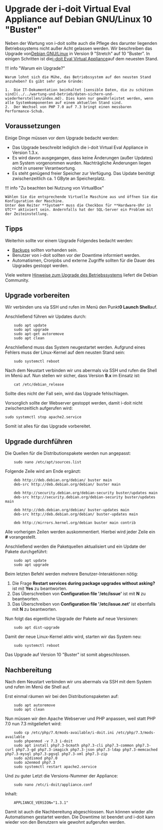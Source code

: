 # Upgrade der i-doit Virtual Eval Appliance auf Debian GNU/Linux 10 "Buster"

Neben der Wartung von i-doit sollte auch die Pflege des darunter liegenden Betriebssystems nicht außer Acht gelassen werden. Wir beschreiben das Upgrade von[Debian GNU/Linux](../manuelle-installation/debian.md) in Version 9 "Stretch" auf 10 "Buster". In einigen Schritten ist die[i-doit Eval Virtual Appliance](index.md)auf dem neuesten Stand.

!!! info "Warum ein Upgrade?"

    Warum lohnt sich die Mühe, das Betriebssystem auf den neusten Stand anzuheben? Es gibt sehr gute Gründe:

    1.  Die IT-Dokumentation beinhaltet [sensible Daten, die zu schützen sind](../../wartung-und-betrieb/daten-sichern-und-wiederherstellen/index.md). Dies kann nur gewährleistet werden, wenn alle Systemkomponenten auf einem aktuellen Stand sind.
    2.  Der Wechsel von PHP 7.0 auf 7.3 bringt einen messbaren Performance-Schub.

Voraussetzungen
---------------

Einige Dinge müssen vor dem Upgrade bedacht werden:

*   Das Upgrade beschreibt lediglich die i-doit Virtual Eval Appliance in Version 1.3.x.
*   Es wird davon ausgegangen, dass keine Änderungen (außer Updates) am System vorgenommen wurden. Nachträgliche Änderungen liegen nicht in unserer Verantwortung.
*   Es steht genügend freier Speicher zur Verfügung. Das Update benötigt zwischenzeitlich ca. 1 GByte an Speicherplatz.

!!! info "Zu beachten bei Nutzung von VirtualBox"

    Wählen Sie die entsprechende Virtuelle Maschine aus und öffnen Sie die Konfiguration der Maschine.
    Unter dem Reiter **System** muss die Checkbox für **Hardware-Uhr in UTC** aktiviert sein. Andernfalls hat der SQL-Server ein Problem mit der Zeiteinstellung.

Tipps
-----

Weiterhin sollte vor einem Upgrade Folgendes bedacht werden:

*   [Backups](../../wartung-und-betrieb/daten-sichern-und-wiederherstellen/index.md) sollten vorhanden sein.
*   Benutzer von i-doit sollten vor der Downtime informiert werden.
*   Automatismen, Cronjobs und externe Zugriffe sollten für die Dauer des Upgrades gestoppt werden.

Viele weitere [Hinweise zum Upgrade des Betriebssystems](https://www.debian.org/releases/buster/amd64/release-notes/index.en.html) liefert die Debian Community.

Upgrade vorbereiten
-------------------

Wir verbinden uns via SSH und rufen im Menü den Punkt**0 Launch Shell**auf.

Anschließend führen wir Updates durch:

```shell
    sudo apt update
    sudo apt upgrade
    sudo apt-get autoremove
    sudo apt clean
```

Anschließend muss das System neugestartet werden. Aufgrund eines Fehlers muss der Linux-Kernel auf dem neusten Stand sein:

```shell
    sudo systemctl reboot
```

Nach dem Neustart verbinden wir uns abermals via SSH und rufen die Shell im Menü auf. Nun stellen wir sicher, dass Version **9.x** im Einsatz ist:

```shell
    cat /etc/debian_release
```

Sollte dies nicht der Fall sein, wird das Upgrade fehlschlagen.

Vorsorglich sollte der Webserver gestoppt werden, damit i-doit nicht zwischenzeitlich aufgerufen wird:

    sudo systemctl stop apache2.service

Somit ist alles für das Upgrade vorbereitet.

Upgrade durchführen
-------------------

Die Quellen für die Distributionspakete werden nun angepasst:

```shell
    sudo nano /etc/apt/sources.list
```

Folgende Zeile wird am Ende ergänzt:

```shell
    deb http://deb.debian.org/debian/ buster main
    deb-src http://deb.debian.org/debian/ buster main

    deb http://security.debian.org/debian-security buster/updates main
    deb-src http://security.debian.org/debian-security buster/updates main

    deb http://deb.debian.org/debian/ buster-updates main
    deb-src http://deb.debian.org/debian/ buster-updates main

    deb http://mirrors.kernel.org/debian buster main contrib
```

Alle vorherigen Zeilen werden auskommentiert. Hierbei wird jeder Zeile ein **#** vorangestellt.

Anschließend werden die Paketquellen aktualisiert und ein Update der Pakete durchgeführt:

```shell
    sudo apt update
    sudo apt upgrade
```

Beim letzten Befehl werden mehrere Benutzer-Interaktionen nötig:

1.  Die Frage **Restart services during package upgrades without asking?** ist mit **Yes** zu beantworten.
2.  Das Überschreiben von **Configuration file '/etc/issue'** ist mit **N** zu beantworten.
3.  Das Überschreiben von **Configuration file '/etc/issue.net'** ist ebenfalls mit **N** zu beantworten.

Nun folgt das eigentliche Upgrade der Pakete auf neue Versionen:

```shell
    sudo apt dist-upgrade
```

Damit der neue Linux-Kernel aktiv wird, starten wir das System neu:

```shell
    sudo systemctl reboot
```

Das Upgrade auf Version 10 "Buster" ist somit abgeschlossen.

Nachbereitung
-------------

Nach dem Neustart verbinden wir uns abermals via SSH mit dem System und rufen im Menü die Shell auf.

Erst einmal räumen wir bei den Distributionspaketen auf:

```shell
    sudo apt autoremove
    sudo apt clean
```

Nun müssen wir den Apache Webserver und PHP anpassen, weil statt PHP 7.0 nun 7.3 mitgeliefert wird:

```shell
    sudo cp /etc/php/7.0/mods-available/i-doit.ini /etc/php/7.3/mods-available
    sudo phpenmod -v 7.3 i-doit
    sudo apt install php7.3-bcmath php7.3-cli php7.3-common php7.3-curl php7.3-gd php7.3-imagick php7.3-json php7.3-ldap php7.3-memcached php7.3-mysql php7.3-pgsql php7.3-xml php7.3-zip
    sudo a2dismod php7.0
    sudo a2enmod php7.3
    sudo systemctl restart apache2.service
```

Und zu guter Letzt die Versions-Nummer der Appliance:

```shell
    sudo nano /etc/i-doit/appliance.conf
```

Inhalt:

```shell
    APPLIANCE_VERSION="1.3.1"
```

Damit ist auch die Nachbereitung abgeschlossen. Nun können wieder alle Automatismen gestartet werden. Die Downtime ist beendet und i-doit kann wieder von den Benutzern wie gewohnt aufgerufen werden.
